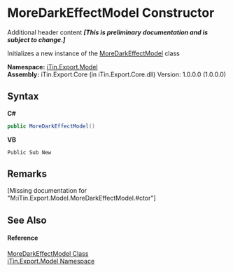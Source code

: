 # MoreDarkEffectModel Constructor 
Additional header content _**\[This is preliminary documentation and is subject to change.\]**_

Initializes a new instance of the <a href="1fe38a6e-f538-5769-445b-463e172e2f7e">MoreDarkEffectModel</a> class

**Namespace:**&nbsp;<a href="ef57ffcc-e95e-b212-5a46-9aa6f5a3511f">iTin.Export.Model</a><br />**Assembly:**&nbsp;iTin.Export.Core (in iTin.Export.Core.dll) Version: 1.0.0.0 (1.0.0.0)

## Syntax

**C#**<br />
``` C#
public MoreDarkEffectModel()
```

**VB**<br />
``` VB
Public Sub New
```


## Remarks
\[Missing <remarks> documentation for "M:iTin.Export.Model.MoreDarkEffectModel.#ctor"\]

## See Also


#### Reference
<a href="1fe38a6e-f538-5769-445b-463e172e2f7e">MoreDarkEffectModel Class</a><br /><a href="ef57ffcc-e95e-b212-5a46-9aa6f5a3511f">iTin.Export.Model Namespace</a><br />